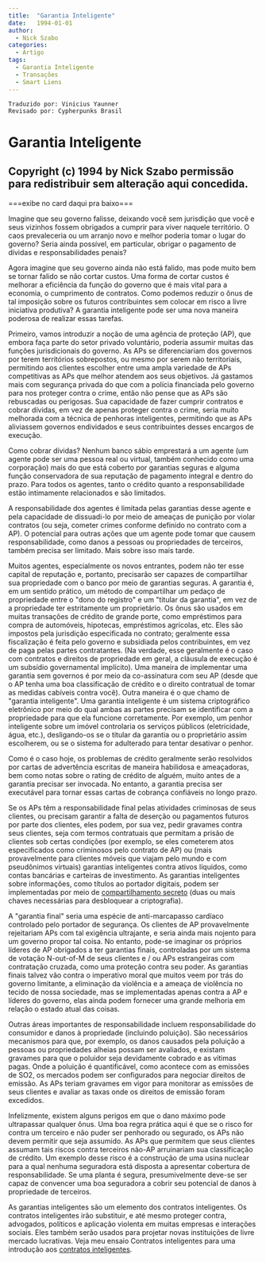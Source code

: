 ```yaml
---
title:  "Garantia Inteligente"
date:   1994-01-01
author:
  - Nick Szabo
categories:
  - Artigo
tags:
  - Garantia Inteligente
  - Transações
  - Smart Liens
---
```

```
Traduzido por: Vinicius Yaunner
Revisado por: Cypherpunks Brasil
```

# Garantia Inteligente

Copyright (c) 1994 by Nick Szabo
permissão para redistribuir sem alteração aqui concedida.
------------------------------------------------------------
===exibe no card daqui pra baixo===

Imagine que seu governo falisse, deixando você sem jurisdição que você e seus vizinhos fossem obrigados a cumprir para viver naquele território. O caos prevaleceria ou um arranjo novo e melhor poderia tomar o lugar do governo? Seria ainda possível, em particular, obrigar o pagamento de dívidas e responsabilidades penais?

Agora imagine que seu governo ainda não está falido, mas pode muito bem se tornar falido se não cortar custos. Uma forma de cortar custos é melhorar a eficiência da função do governo que é mais vital para a economia, o cumprimento de contratos. Como podemos reduzir o ônus de tal imposição sobre os futuros contribuintes sem colocar em risco a livre iniciativa produtiva? A garantia inteligente pode ser uma nova maneira poderosa de realizar essas tarefas.

Primeiro, vamos introduzir a noção de uma agência de proteção (AP), que embora faça parte do setor privado voluntário, poderia assumir muitas das funções jurisdicionais do governo. As APs se diferenciariam dos governos por terem territórios sobrepostos, ou mesmo por serem não territoriais, permitindo aos clientes escolher entre uma ampla variedade de APs competitivas as APs que melhor atendem aos seus objetivos. Já gastamos mais com segurança privada do que com a polícia financiada pelo governo para nos proteger contra o crime, então não pense que as APs são rebuscadas ou perigosas. Sua capacidade de fazer cumprir contratos e cobrar dívidas, em vez de apenas proteger contra o crime, seria muito melhorada com a técnica de penhoras inteligentes, permitindo que as APs aliviassem governos endividados e seus contribuintes desses encargos de execução.

Como cobrar dívidas? Nenhum banco sábio emprestará a um agente (um agente pode ser uma pessoa real ou virtual, também conhecido como uma corporação) mais do que está coberto por garantias seguras e alguma função conservadora de sua reputação de pagamento integral e dentro do prazo. Para todos os agentes, tanto o crédito quanto a responsabilidade estão intimamente relacionados e são limitados.

A responsabilidade dos agentes é limitada pelas garantias desse agente e pela capacidade de dissuadi-lo por meio de ameaças de punição por violar contratos (ou seja, cometer crimes conforme definido no contrato com a AP). O potencial para outras ações que um agente pode tomar que causem responsabilidade, como danos a pessoas ou propriedades de terceiros, também precisa ser limitado. Mais sobre isso mais tarde.

Muitos agentes, especialmente os novos entrantes, podem não ter esse capital de reputação e, portanto, precisarão ser capazes de compartilhar sua propriedade com o banco por meio de garantias seguras. A garantia é, em um sentido prático, um método de compartilhar um pedaço de propriedade entre o "dono do registro" e um "titular da garantia", em vez de a propriedade ter estritamente um proprietário. Os ônus são usados em muitas transações de crédito de grande porte, como empréstimos para compra de automóveis, hipotecas, empréstimos agrícolas, etc. Eles são impostos pela jurisdição especificada no contrato; geralmente essa fiscalização é feita pelo governo e subsidiada pelos contribuintes, em vez de paga pelas partes contratantes. (Na verdade, esse geralmente é o caso com contratos e direitos de propriedade em geral, a cláusula de execução é um subsídio governamental implícito). Uma maneira de implementar uma garantia sem governos é por meio da co-assinatura com seu AP (desde que o AP tenha uma boa classificação de crédito e o direito contratual de tomar as medidas cabíveis contra você). Outra maneira é o que chamo de "garantia inteligente". Uma garantia inteligente é um sistema criptográfico eletrônico por meio do qual ambas as partes precisam se identificar com a propriedade para que ela funcione corretamente. Por exemplo, um penhor inteligente sobre um imóvel controlaria os serviços públicos (eletricidade, água, etc.), desligando-os se o titular da garantia ou o proprietário assim escolherem, ou se o sistema for adulterado para tentar desativar o penhor.

Como é o caso hoje, os problemas de crédito geralmente serão resolvidos por cartas de advertência escritas de maneira habilidosa e ameaçadoras, bem como notas sobre o rating de crédito de alguém, muito antes de a garantia precisar ser invocada. No entanto, a garantia precisa ser executável para tornar essas cartas de cobrança confiáveis no longo prazo.

Se os APs têm a responsabilidade final pelas atividades criminosas de seus clientes, ou precisam garantir a falta de deserção ou pagamentos futuros por parte dos clientes, eles podem, por sua vez, pedir gravames contra seus clientes, seja com termos contratuais que permitam a prisão de clientes sob certas condições (por exemplo, se eles cometerem atos especificados como criminosos pelo contrato de AP) ou (mais provavelmente para clientes móveis que viajam pelo mundo e com pseudônimos virtuais) garantias inteligentes contra ativos líquidos, como contas bancárias e carteiras de investimento. As garantias inteligentes sobre informações, como títulos ao portador digitais, podem ser implementadas por meio de [compartilhamento secreto](https://www.fon.hum.uva.nl/rob/Courses/InformationInSpeech/CDROM/Literature/LOTwinterschool2006/szabo.best.vwh.net/secret.html) (duas ou mais chaves necessárias para desbloquear a criptografia).

A "garantia final" seria uma espécie de anti-marcapasso cardíaco controlado pelo portador de segurança. Os clientes de AP provavelmente rejeitariam APs com tal exigência ultrajante, e seria ainda mais nojento para um governo propor tal coisa. No entanto, pode-se imaginar os próprios líderes de AP obrigados a ter garantias finais, controladas por um sistema de votação N-out-of-M de seus clientes e / ou APs estrangeiras com contratação cruzada, como uma proteção contra seu poder. As garantias finais talvez vão contra o imperativo moral que muitos veem por trás do governo limitante, a eliminação da violência e a ameaça de violência no tecido de nossa sociedade, mas se implementadas apenas contra a AP e líderes do governo, elas ainda podem fornecer uma grande melhoria em relação o estado atual das coisas.

Outras áreas importantes de responsabilidade incluem responsabilidade do consumidor e danos à propriedade (incluindo poluição). São necessários mecanismos para que, por exemplo, os danos causados pela poluição a pessoas ou propriedades alheias possam ser avaliados, e existam gravames para que o poluidor seja devidamente cobrado e as vítimas pagas. Onde a poluição é quantificável, como acontece com as emissões de SO2, os mercados podem ser configurados para negociar direitos de emissão. As APs teriam gravames em vigor para monitorar as emissões de seus clientes e avaliar as taxas onde os direitos de emissão foram excedidos.

Infelizmente, existem alguns perigos em que o dano máximo pode ultrapassar qualquer ônus. Uma boa regra prática aqui é que se o risco for contra um terceiro e não puder ser penhorado ou segurado, os APs não devem permitir que seja assumido. As APs que permitem que seus clientes assumam tais riscos contra terceiros não-AP arruinariam sua classificação de crédito. Um exemplo desse risco é a construção de uma usina nuclear para a qual nenhuma seguradora está disposta a apresentar cobertura de responsabilidade. Se uma planta é segura, presumivelmente deve-se ser capaz de convencer uma boa seguradora a cobrir seu potencial de danos à propriedade de terceiros.

As garantias inteligentes são um elemento dos contratos inteligentes. Os contratos inteligentes irão substituir, e até mesmo proteger contra, advogados, políticos e aplicação violenta em muitas empresas e interações sociais. Eles também serão usados para projetar novas instituições de livre mercado lucrativas. Veja meu ensaio Contratos inteligentes para uma introdução aos [contratos inteligentes](/contratos-inteligentes.md).
